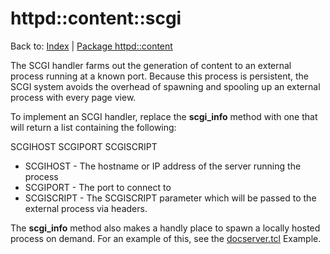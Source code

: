 httpd::content::scgi
=============
Back to: [Index](index.md) | [Package httpd::content](content.md)

The SCGI handler farms out the generation of content to an external process
running at a known port. Because this process is persistent, the SCGI system
avoids the overhead of spawning and spooling up an external process with
every page view.

To implement an SCGI handler, replace the **scgi_info** method with one
that will return a list containing the following:

   SCGIHOST SCGIPORT SCGISCRIPT
   
* SCGIHOST - The hostname or IP address of the server running the process
* SCGIPORT - The port to connect to
* SCGISCRIPT - The SCGISCRIPT parameter which will be passed to the external process via headers.

The **scgi_info** method also makes a handly place to spawn a locally hosted process on demand.
For an example of this, see the [docserver.tcl](docserver.tcl) Example.

